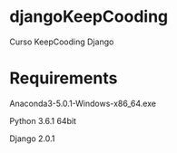 # djangoKeepCooding
Curso KeepCooding Django

# Requirements
Anaconda3-5.0.1-Windows-x86_64.exe

Python 3.6.1 64bit

Django 2.0.1
